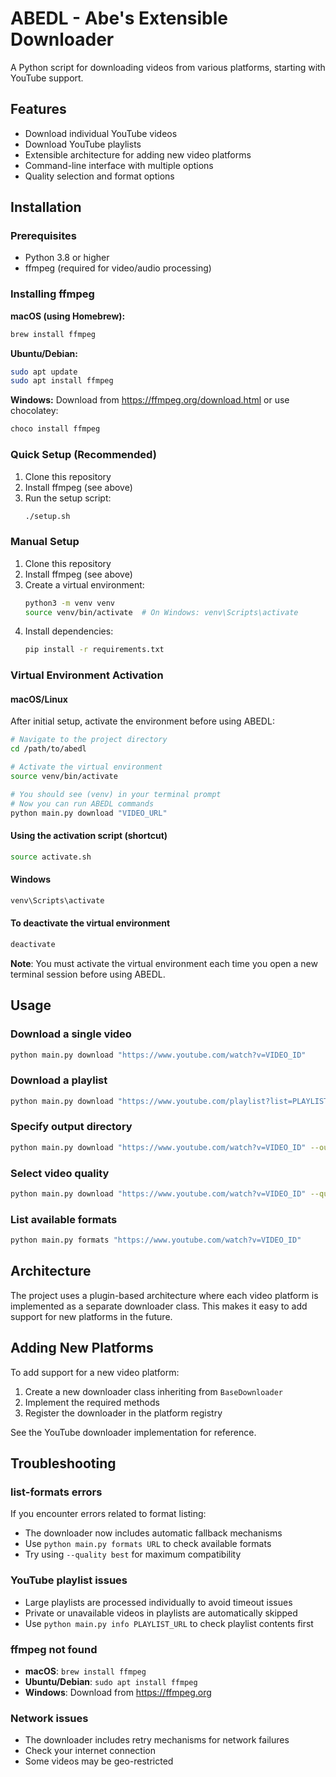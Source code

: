 # ABEDL - Abe's Extensible Downloader

A Python script for downloading videos from various platforms, starting with YouTube support.

## Features

- Download individual YouTube videos
- Download YouTube playlists
- Extensible architecture for adding new video platforms
- Command-line interface with multiple options
- Quality selection and format options

## Installation

### Prerequisites
- Python 3.8 or higher
- ffmpeg (required for video/audio processing)

### Installing ffmpeg
**macOS (using Homebrew):**
```bash
brew install ffmpeg
```

**Ubuntu/Debian:**
```bash
sudo apt update
sudo apt install ffmpeg
```

**Windows:**
Download from https://ffmpeg.org/download.html or use chocolatey:
```bash
choco install ffmpeg
```

### Quick Setup (Recommended)
1. Clone this repository
2. Install ffmpeg (see above)
3. Run the setup script:
   ```bash
   ./setup.sh
   ```

### Manual Setup
1. Clone this repository
2. Install ffmpeg (see above)
3. Create a virtual environment:
   ```bash
   python3 -m venv venv
   source venv/bin/activate  # On Windows: venv\Scripts\activate
   ```
4. Install dependencies:
   ```bash
   pip install -r requirements.txt
   ```

### Virtual Environment Activation

#### macOS/Linux
After initial setup, activate the environment before using ABEDL:
```bash
# Navigate to the project directory
cd /path/to/abedl

# Activate the virtual environment
source venv/bin/activate

# You should see (venv) in your terminal prompt
# Now you can run ABEDL commands
python main.py download "VIDEO_URL"
```

#### Using the activation script (shortcut)
```bash
source activate.sh
```

#### Windows
```cmd
venv\Scripts\activate
```

#### To deactivate the virtual environment
```bash
deactivate
```

**Note**: You must activate the virtual environment each time you open a new terminal session before using ABEDL.

## Usage

### Download a single video
```bash
python main.py download "https://www.youtube.com/watch?v=VIDEO_ID"
```

### Download a playlist
```bash
python main.py download "https://www.youtube.com/playlist?list=PLAYLIST_ID"
```

### Specify output directory
```bash
python main.py download "https://www.youtube.com/watch?v=VIDEO_ID" --output-dir /path/to/downloads
```

### Select video quality
```bash
python main.py download "https://www.youtube.com/watch?v=VIDEO_ID" --quality best
```

### List available formats
```bash
python main.py formats "https://www.youtube.com/watch?v=VIDEO_ID"
```

## Architecture

The project uses a plugin-based architecture where each video platform is implemented as a separate downloader class. This makes it easy to add support for new platforms in the future.

## Adding New Platforms

To add support for a new video platform:

1. Create a new downloader class inheriting from `BaseDownloader`
2. Implement the required methods
3. Register the downloader in the platform registry

See the YouTube downloader implementation for reference.

## Troubleshooting

### list-formats errors
If you encounter errors related to format listing:
- The downloader now includes automatic fallback mechanisms
- Use `python main.py formats URL` to check available formats
- Try using `--quality best` for maximum compatibility

### YouTube playlist issues
- Large playlists are processed individually to avoid timeout issues
- Private or unavailable videos in playlists are automatically skipped
- Use `python main.py info PLAYLIST_URL` to check playlist contents first

### ffmpeg not found
- **macOS**: `brew install ffmpeg`
- **Ubuntu/Debian**: `sudo apt install ffmpeg`
- **Windows**: Download from https://ffmpeg.org

### Network issues
- The downloader includes retry mechanisms for network failures
- Check your internet connection
- Some videos may be geo-restricted
